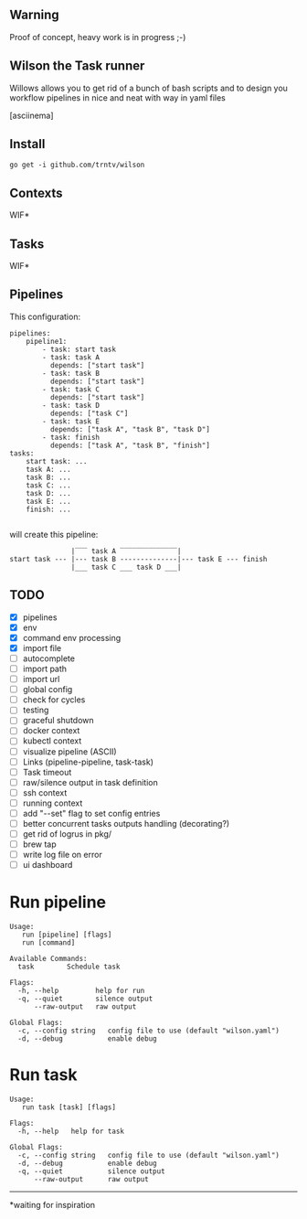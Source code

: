 Warning
-------
Proof of concept, heavy work is in progress ;-)

Wilson the Task runner
----------
Willows allows you to get rid of a bunch of bash scripts and to design you workflow pipelines in nice and neat with way 
in yaml files

[asciinema]

Install
---
``
go get -i github.com/trntv/wilson
``

Contexts
---
WIF*

Tasks
---
WIF*

Pipelines
---
This configuration:
```
pipelines:
    pipeline1:
        - task: start task
        - task: task A
          depends: ["start task"]
        - task: task B
          depends: ["start task"]
        - task: task C
          depends: ["start task"]
        - task: task D
          depends: ["task C"]
        - task: task E
          depends: ["task A", "task B", "task D"]
        - task: finish
          depends: ["task A", "task B", "finish"]
tasks:
    start task: ...
    task A: ...
    task B: ...
    task C: ...
    task D: ...
    task E: ...
    finish: ...
    
```
will create this pipeline:
```
               |‾‾‾ task A ‾‾‾‾‾‾‾‾‾‾‾‾‾‾|
start task --- |--- task B --------------|--- task E --- finish
               |___ task C ___ task D ___|
```

TODO
---
 - [x] pipelines
 - [x] env
 - [x] command env processing
 - [x] import file
 - [ ] autocomplete
 - [ ] import path
 - [ ] import url
 - [ ] global config
 - [ ] check for cycles
 - [ ] testing
 - [ ] graceful shutdown
 - [ ] docker context
 - [ ] kubectl context
 - [ ] visualize pipeline (ASCII)
 - [ ] Links (pipeline-pipeline, task-task)
 - [ ] Task timeout
 - [ ] raw/silence output in task definition
 - [ ] ssh context
 - [ ] running context
 - [ ] add "--set" flag to set config entries
 - [ ] better concurrent tasks outputs handling (decorating?)
 - [ ] get rid of logrus in pkg/
 - [ ] brew tap
 - [ ] write log file on error
 - [ ] ui dashboard

# Run pipeline
```
Usage:
   run [pipeline] [flags]
   run [command]

Available Commands:
  task        Schedule task

Flags:
  -h, --help         help for run
  -q, --quiet        silence output
      --raw-output   raw output

Global Flags:
  -c, --config string   config file to use (default "wilson.yaml")
  -d, --debug           enable debug
```

# Run task
```
Usage:
   run task [task] [flags]

Flags:
  -h, --help   help for task

Global Flags:
  -c, --config string   config file to use (default "wilson.yaml")
  -d, --debug           enable debug
  -q, --quiet           silence output
      --raw-output      raw output
```


---
*waiting for inspiration
